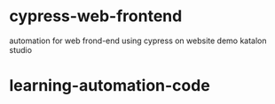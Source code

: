 # cypress-web-frontend
automation for web frond-end using cypress on website demo katalon studio

# learning-automation-code
